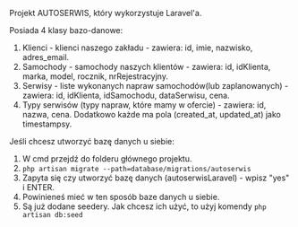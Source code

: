 Projekt AUTOSERWIS, który wykorzystuje Laravel'a.

Posiada 4 klasy bazo-danowe:
1. Klienci - klienci naszego zakładu - zawiera: id, imie, nazwisko, adres_email.
2. Samochody - samochody naszych klientów - zawiera: id, idKlienta, marka, model, rocznik, nrRejestracyjny.
3. Serwisy - liste wykonanych napraw samochodów(lub zaplanowanych) - zawiera: id, idKlienta, idSamochodu, dataSerwisu, cena.
4. Typy serwisów (typy napraw, które mamy w ofercie) - zawiera: id, nazwa, cena.
Dodatkowo każde ma pola (created_at, updated_at) jako timestampsy. 

Jeśli chcesz utworzyć bazę danych u siebie:
1.  W cmd przejdź do folderu głównego projektu.
2.  `php artisan migrate --path=database/migrations/autoserwis`
3.  Zapyta się czy utworzyć bazę danych (autoserwisLaravel) - wpisz "yes" i ENTER.
4.  Powinieneś mieć w ten sposób baze danych u siebie.
5.  Są już dodane seedery. Jak chcesz ich użyć, to użyj komendy
`php artisan db:seed`


